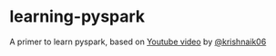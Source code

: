# learning-pyspark

A primer to learn pyspark, based on [Youtube video](https://youtu.be/_C8kWso4ne4?si=gNa-ZIOkjYCPTjNA) by [@krishnaik06](https://github.com/krishnaik06)
